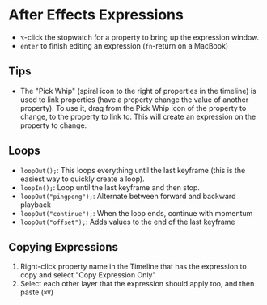 # After Effects Expressions

- `⌥`-click the stopwatch for a property to bring up the expression window.
- `enter` to finish editing an expression (`fn`-return on a MacBook)

## Tips

- The "Pick Whip" (spiral icon to the right of properties in the timeline) is used to link properties (have a property change the value of another property). To use it, drag from the Pick Whip icon of the property to change, to the property to link to. This will create an expression on the property to change.

## Loops

- `loopOut();`: This loops everything until the last keyframe (this is the easiest way to quickly create a loop).
- `loopIn();`: Loop until the last keyframe and then stop.
- `loopOut("pingpong");`: Alternate between forward and backward playback
- `loopOut("continue");`: When the loop ends, continue with momentum
- `loopOut("offset");`: Adds values to the end of the last keyframe

## Copying Expressions

1. Right-click property name in the Timeline that has the expression to copy and select "Copy Expression Only"
2. Select each other layer that the expression should apply too, and then paste (`⌘V`)